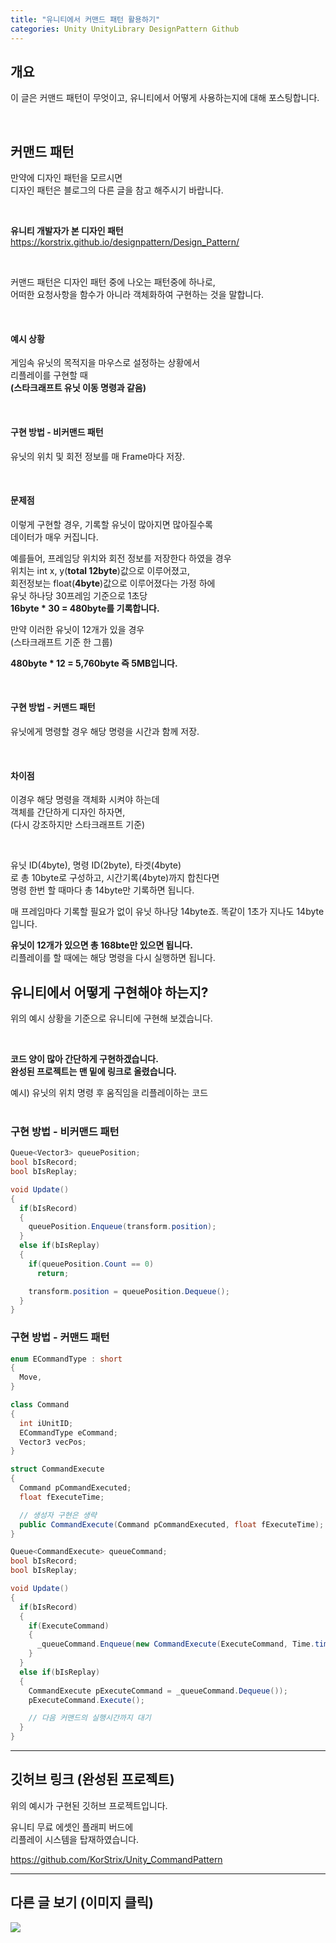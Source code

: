 ```yaml
---
title: "유니티에서 커맨드 패턴 활용하기"
categories: Unity UnityLibrary DesignPattern Github
---
```


## 개요
이 글은 커맨드 패턴이 무엇이고,
유니티에서 어떻게 사용하는지에 대해 포스팅합니다.<br>

<br>

## 커맨드 패턴
만약에 디자인 패턴을 모르시면 <br>
디자인 패턴은 블로그의 다른 글을 참고 해주시기 바랍니다. <br>

<br>

**유니티 개발자가 본 디자인 패턴**
https://korstrix.github.io/designpattern/Design_Pattern/

<br>

커맨드 패턴은 디자인 패턴 중에 나오는 패턴중에 하나로, <br>
어떠한 요청사항을 함수가 아니라 객체화하여 구현하는 것을 말합니다. <br>

<br>

#### 예시 상황
게임속 유닛의 목적지을 마우스로 설정하는 상황에서 <br>
리플레이를 구현할 때 <br>
**(스타크래프트 유닛 이동 명령과 같음)** <br>

<br>

#### 구현 방법 - 비커맨드 패턴
유닛의 위치 및 회전 정보를 매 Frame마다 저장. <br>

<br>

#### 문제점
이렇게 구현할 경우, 기록할 유닛이 많아지면 많아질수록 <br>
데이터가 매우 커집니다. <br>

예를들어, 프레임당 위치와 회전 정보를 저장한다 하였을 경우 <br>
위치는 int x, y(**total 12byte**)값으로 이루어졌고, <br>
회전정보는 float(**4byte**)값으로 이루어졌다는 가정 하에 <br>
유닛 하나당 30프레임 기준으로 1초당 <br>
**16byte * 30 = 480byte를 기록합니다.** <br>

만약 이러한 유닛이 12개가 있을 경우 <br>
(스타크래프트 기준 한 그룹) <br>

**480byte * 12 = 5,760byte 즉 5MB입니다.**

<br>

#### 구현 방법 - 커맨드 패턴
유닛에게 명령할 경우 해당 명령을 시간과 함께 저장. <br>

<br>

#### 차이점
이경우 해당 명령을 객체화 시켜야 하는데 <br>
객체를 간단하게 디자인 하자면, <br>
(다시 강조하지만 스타크래프트 기준) <br>

<br>

유닛 ID(4byte), 명령 ID(2byte), 타겟(4byte) <br>
로 총 10byte로 구성하고, 시간기록(4byte)까지 합친다면 <br>
명령 한번 할 때마다 총 14byte만 기록하면 됩니다. <br>

매 프레임마다 기록할 필요가 없이 유닛 하나당 14byte죠.
똑같이 1초가 지나도 14byte입니다. <br>

**유닛이 12개가 있으면 총 168bte만 있으면 됩니다.** <br>
리플레이를 할 때에는 해당 명령을 다시 실행하면 됩니다. <br>

## 유니티에서 어떻게 구현해야 하는지?
위의 예시 상황을 기준으로 유니티에 구현해 보겠습니다. <br>

<br>

**코드 양이 많아 간단하게 구현하겠습니다. <br>
완성된 프로젝트는 맨 밑에 링크로 올렸습니다.**

예시) 유닛의 위치 명령 후 움직임을 리플레이하는 코드 <br>
<br>

### 구현 방법 - 비커맨드 패턴

```csharp
Queue<Vector3> queuePosition;
bool bIsRecord;
bool bIsReplay;

void Update()
{
  if(bIsRecord)
  {
    queuePosition.Enqueue(transform.position);
  }
  else if(bIsReplay)
  {
    if(queuePosition.Count == 0)
      return;

    transform.position = queuePosition.Dequeue();
  }
}
```

### 구현 방법 - 커맨드 패턴

```csharp
enum ECommandType : short
{
  Move,
}

class Command
{
  int iUnitID;
  ECommandType eCommand;
  Vector3 vecPos;
}

struct CommandExecute
{
  Command pCommandExecuted;
  float fExecuteTime;

  // 생성자 구현은 생략
  public CommandExecute(Command pCommandExecuted, float fExecuteTime);
}

Queue<CommandExecute> queueCommand;
bool bIsRecord;
bool bIsReplay;

void Update()
{
  if(bIsRecord)
  {
    if(ExecuteCommand)
    {
      _queueCommand.Enqueue(new CommandExecute(ExecuteCommand, Time.time));
    }    
  }
  else if(bIsReplay)
  {
    CommandExecute pExecuteCommand = _queueCommand.Dequeue());
    pExecuteCommand.Execute();

    // 다음 커맨드의 실행시간까지 대기
  }
}

```

---
## 깃허브 링크 (완성된 프로젝트)
위의 예시가 구현된 깃허브 프로젝트입니다.

유니티 무료 에셋인 플래피 버드에 <br>
리플레이 시스템을 탑재하였습니다.

https://github.com/KorStrix/Unity_CommandPattern

---
## 다른 글 보기 (이미지 클릭)
[![](https://github.com/KorStrix/korstrix.github.io/blob/master/_images/Index_Preview.png?raw=true)](https://korstrix.github.io/index/Index/)
